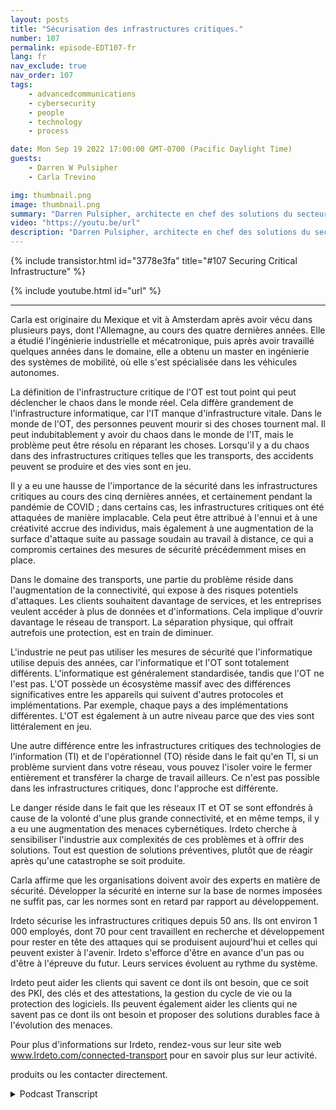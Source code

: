 ```yaml
---
layout: posts
title: "Sécurisation des infrastructures critiques."
number: 107
permalink: episode-EDT107-fr
lang: fr
nav_exclude: true
nav_order: 107
tags:
    - advancedcommunications
    - cybersecurity
    - people
    - technology
    - process

date: Mon Sep 19 2022 17:00:00 GMT-0700 (Pacific Daylight Time)
guests:
    - Darren W Pulsipher
    - Carla Trevino

img: thumbnail.png
image: thumbnail.png
summary: "Darren Pulsipher, architecte en chef des solutions du secteur public chez Intel, et Carla Trevino, architecte des solutions chez Irdeto, parlent de l'importance de la sécurité dans les infrastructures critiques."
video: "https://youtu.be/url"
description: "Darren Pulsipher, architecte en chef des solutions du secteur public chez Intel, et Carla Trevino, architecte des solutions chez Irdeto, parlent de l'importance de la sécurité dans les infrastructures critiques."
---
```


<div>
{% include transistor.html id="3778e3fa" title="#107 Securing Critical Infrastructure" %}

{% include youtube.html id="url" %}
</div>

---

Carla est originaire du Mexique et vit à Amsterdam après avoir vécu dans plusieurs pays, dont l'Allemagne, au cours des quatre dernières années. Elle a étudié l'ingénierie industrielle et mécatronique, puis après avoir travaillé quelques années dans le domaine, elle a obtenu un master en ingénierie des systèmes de mobilité, où elle s'est spécialisée dans les véhicules autonomes.

La définition de l'infrastructure critique de l'OT est tout point qui peut déclencher le chaos dans le monde réel. Cela diffère grandement de l'infrastructure informatique, car l'IT manque d'infrastructure vitale. Dans le monde de l'OT, des personnes peuvent mourir si des choses tournent mal. Il peut indubitablement y avoir du chaos dans le monde de l'IT, mais le problème peut être résolu en réparant les choses. Lorsqu'il y a du chaos dans des infrastructures critiques telles que les transports, des accidents peuvent se produire et des vies sont en jeu.

Il y a eu une hausse de l'importance de la sécurité dans les infrastructures critiques au cours des cinq dernières années, et certainement pendant la pandémie de COVID ; dans certains cas, les infrastructures critiques ont été attaquées de manière implacable. Cela peut être attribué à l'ennui et à une créativité accrue des individus, mais également à une augmentation de la surface d'attaque suite au passage soudain au travail à distance, ce qui a compromis certaines des mesures de sécurité précédemment mises en place.

Dans le domaine des transports, une partie du problème réside dans l'augmentation de la connectivité, qui expose à des risques potentiels d'attaques. Les clients souhaitent davantage de services, et les entreprises veulent accéder à plus de données et d'informations. Cela implique d'ouvrir davantage le réseau de transport. La séparation physique, qui offrait autrefois une protection, est en train de diminuer.

L'industrie ne peut pas utiliser les mesures de sécurité que l'informatique utilise depuis des années, car l'informatique et l'OT sont totalement différents. L'informatique est généralement standardisée, tandis que l'OT ne l'est pas. L'OT possède un écosystème massif avec des différences significatives entre les appareils qui suivent d'autres protocoles et implémentations. Par exemple, chaque pays a des implémentations différentes. L'OT est également à un autre niveau parce que des vies sont littéralement en jeu.

Une autre différence entre les infrastructures critiques des technologies de l'information (TI) et de l'opérationnel (TO) réside dans le fait qu'en TI, si un problème survient dans votre réseau, vous pouvez l'isoler voire le fermer entièrement et transférer la charge de travail ailleurs. Ce n'est pas possible dans les infrastructures critiques, donc l'approche est différente.

Le danger réside dans le fait que les réseaux IT et OT se sont effondrés à cause de la volonté d'une plus grande connectivité, et en même temps, il y a eu une augmentation des menaces cybernétiques. Irdeto cherche à sensibiliser l'industrie aux complexités de ces problèmes et à offrir des solutions. Tout est question de solutions préventives, plutôt que de réagir après qu'une catastrophe se soit produite.

Carla affirme que les organisations doivent avoir des experts en matière de sécurité. Développer la sécurité en interne sur la base de normes imposées ne suffit pas, car les normes sont en retard par rapport au développement.

Irdeto sécurise les infrastructures critiques depuis 50 ans. Ils ont environ 1 000 employés, dont 70 pour cent travaillent en recherche et développement pour rester en tête des attaques qui se produisent aujourd'hui et celles qui peuvent exister à l'avenir. Irdeto s'efforce d'être en avance d'un pas ou d'être à l'épreuve du futur. Leurs services évoluent au rythme du système.

Irdeto peut aider les clients qui savent ce dont ils ont besoin, que ce soit des PKI, des clés et des attestations, la gestion du cycle de vie ou la protection des logiciels. Ils peuvent également aider les clients qui ne savent pas ce dont ils ont besoin et proposer des solutions durables face à l'évolution des menaces.

Pour plus d'informations sur Irdeto, rendez-vous sur leur site web www.Irdeto.com/connected-transport pour en savoir plus sur leur activité.

produits ou les contacter directement.



<details>
<summary> Podcast Transcript </summary>

<p></p>

</details>
